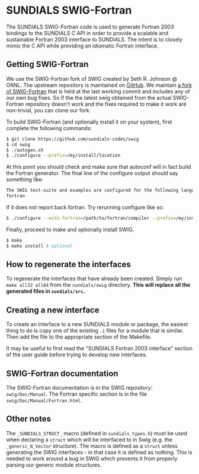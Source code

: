 SUNDIALS SWIG-Fortran
====

The SUNDIALS SWIG-Fortran code is used to generate Fortran 2003 bindings
to the SUNDIALS C API in order to provide a scalable and sustainable
Fortran 2003 interface to SUNDIALS. The intent is to closely mimic the
C API while providing an idiomatic Fortran interface.

## Getting SWIG-Fortran

We use the SWIG-Fortran fork of SWIG created by Seth R. Johnson @ ORNL.
The upstream repository is maintained on [GitHub](https://github.com/swig-fortran/swig).
We maintain [a fork of SWIG-Fortran](https://github.com/sundials-codes/swig)
that is held at the last working commit and includes any of our own bug fixes.
So if the the latest swig obtained from the actual SWIG-Fortran repository
doesn't work and the fixes required to make it work are non-trivial, you can
clone our fork.

To build SWIG-Fortran (and optionally install it on your system), first complete
the following commands:

```bash
$ git clone https://github.com/sundials-codes/swig
$ cd swig
$ ./autogen.sh
$ ./configure --prefix=/my/install/location
```

At this point you should check and make sure that autoconf will in fact build
the Fortran generator. The final line of the configure output should say
something like:

```bash
The SWIG test-suite and examples are configured for the following languages:
fortran
```

If it does not report back fortran. Try rerunning configure like so:

```bash
$ ./configure --with-fortran=/path/to/fortran/compiler --prefix=/my/install/location
```

Finally, proceed to make and optionally install SWIG.

```bash
$ make
$ make install # optional
```

## How to regenerate the interfaces

To regenerate the interfaces that have already been created. Simply run
`make all32 all64` from the `sundials/swig` directory.
**This will replace all the generated files in `sundials/src`.**


## Creating a new interface

To create an interface to a new SUNDIALS module or package, the easiest thing
to do is copy one of the existing `.i` files for a module that is similar.
Then add the file to the appropriate section of the Makefile.

It may be useful to first read the "SUNDIALS Fortran 2003 interface" section
of the  user guide before trying to develop new interfaces.


## SWIG-Fortran documentation

The SWIG-Fortran documentation is in the SWIG repository: `swig/Doc/Manual`.
The Fortran specific section is in the file `swig/Doc/Manual/Fortran.html`.

## Other notes

The `_SUNDIALS_STRUCT_` macro (defined in `sundials_types.h`) must be used when
declaring a `struct` which will be interfaced to in Swig
(e.g. the `_generic_N_Vector` structure). The macro is defined as a `struct`
unless generating the SWIG interfaces - in that case it is defined as nothing.
This is needed to work around a bug in SWIG which prevents it from properly parsing
our generic module structures.
